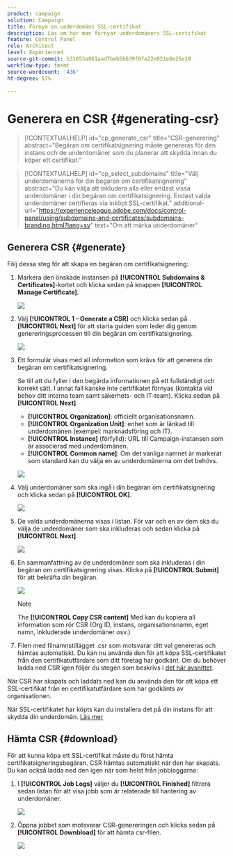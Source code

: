 ```yaml
---
product: campaign
solution: Campaign
title: Förnya en underdomäns SSL-certifikat
description: Läs om hur man förnyar underdomäners SSL-certifikat
feature: Control Panel
role: Architect
level: Experienced
source-git-commit: b31853a861aad7beb5b639f0fa22e821e8e25e19
workflow-type: tm+mt
source-wordcount: '436'
ht-degree: 57%

---
```


# Generera en CSR {#generating-csr}

>[!CONTEXTUALHELP]
>id="cp_generate_csr"
>title="CSR-generering"
>abstract="Begäran om certifikatsignering måste genereras för den instans och de underdomäner som du planerar att skydda innan du köper ett certifikat."

>[!CONTEXTUALHELP]
>id="cp_select_subdomains"
>title="Välj underdomänerna för din begäran om certifikatsignering"
>abstract="Du kan välja att inkludera alla eller endast vissa underdomäner i din begäran om certifikatsignering. Endast valda underdomäner certifieras via inköpt SSL-certifikat."
>additional-url="https://experienceleague.adobe.com/docs/control-panel/using/subdomains-and-certificates/subdomains-branding.html?lang=sv" text="Om att märka underdomäner"

## Generera CSR {#generate}

Följ dessa steg för att skapa en begäran om certifikatsignering:

1. Markera den önskade instansen på **[!UICONTROL Subdomains & Certificates]**-kortet och klicka sedan på knappen **[!UICONTROL Manage Certificate]**.

   ![](assets/renewal1.png)

1. Välj **[!UICONTROL 1 - Generate a CSR]** och klicka sedan på **[!UICONTROL Next]** för att starta guiden som leder dig genom genereringsprocessen till din begäran om certifikatsignering.

   ![](assets/renewal2.png)

1. Ett formulär visas med all information som krävs för att generera din begäran om certifikatsignering.

   Se till att du fyller i den begärda informationen på ett fullständigt och korrekt sätt. I annat fall kanske inte certifikatet förnyas (kontakta vid behov ditt interna team samt säkerhets- och IT-team). Klicka sedan på **[!UICONTROL Next]**.

   * **[!UICONTROL Organization]**: officiellt organisationsnamn.
   * **[!UICONTROL Organization Unit]**: enhet som är länkad till underdomänen (exempel: marknadsföring och IT).
   * **[!UICONTROL Instance]** (förfylld): URL till Campaign-instansen som är associerad med underdomänen.
   * **[!UICONTROL Common name]**: Om det vanliga namnet är markerat som standard kan du välja en av underdomänerna om det behövs.

   ![](assets/renewal3.png)

1. Välj underdomäner som ska ingå i din begäran om certifikatsignering och klicka sedan på **[!UICONTROL OK]**.

   ![](assets/renewal4.png)

1. De valda underdomänerna visas i listan. För var och en av dem ska du välja de underdomäner som ska inkluderas och sedan klicka på **[!UICONTROL Next]**.

   ![](assets/renewal5.png)

1. En sammanfattning av de underdomäner som ska inkluderas i din begäran om certifikatsignering visas. Klicka på **[!UICONTROL Submit]** för att bekräfta din begäran.

   ![](assets/renewal6.png)

   >[!NOTE]
   >
   >The **[!UICONTROL Copy CSR content]** Med kan du kopiera all information som rör CSR (Org ID, instans, organisationsnamn, eget namn, inkluderade underdomäner osv.)

1. Filen med filnamnstillägget .csr som motsvarar ditt val genereras och hämtas automatiskt. Du kan nu använda den för att köpa SSL-certifikatet från den certifikatutfärdare som ditt företag har godkänt. Om du behöver ladda ned CSR igen följer du stegen som beskrivs i [det här avsnittet](#download).

När CSR har skapats och laddats ned kan du använda den för att köpa ett SSL-certifikat från en certifikatutfärdare som har godkänts av organisationen.

När SSL-certifikatet har köpts kan du installera det på din instans för att skydda din underdomän. [Läs mer](install-ssl-certificate.md)

## Hämta CSR {#download}

För att kunna köpa ett SSL-certifikat måste du först hämta certifikatsigneringsbegäran. CSR hämtas automatiskt när den har skapats. Du kan också ladda ned den igen när som helst från jobbloggarna:

1. I **[!UICONTROL Job Logs]** väljer du **[!UICONTROL Finished]** filtrera sedan listan för att visa jobb som är relaterade till hantering av underdomäner.

   ![](assets/renewal-download.png)

1. Öppna jobbet som motsvarar CSR-genereringen och klicka sedan på **[!UICONTROL Downbload]** för att hämta csr-filen.

   ![](assets/renewal-download-button.png)
